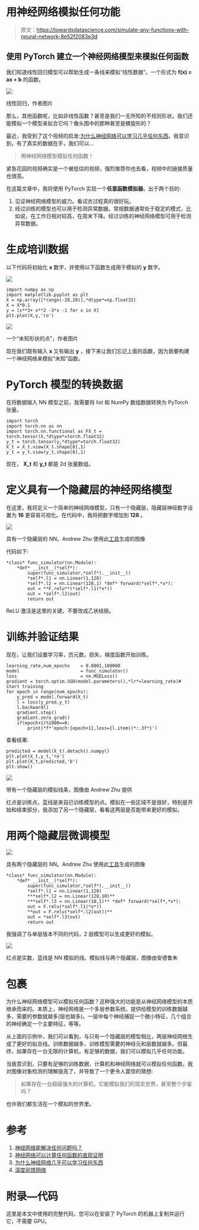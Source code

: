 # 用神经网络模拟任何功能

> 原文：<https://towardsdatascience.com/simulate-any-functions-with-neural-network-8e52f2083e3d>

## 使用 PyTorch 建立一个神经网络模型来模拟任何函数

我们知道线性回归模型可以帮助生成一条线来模拟“线性数据”。一个形式为 **f(x) = ax + b** 的函数。

![](img/725e319f2746749ff51cc5f55eb4af01.png)

线性回归，作者图片

那么，其他函数呢，比如非线性函数？甚至是我们一无所知的不规则形状。我们还能模拟一个模型来拟合它吗？像头图中的那种甚至是螺旋形的？

最近，我受到了这个视频的启发:[为什么神经网络可以学习几乎任何东西](https://www.youtube.com/watch?v=0QczhVg5HaI&ab_channel=EmergentGarden)。我意识到，有了真实的数据在手，我们可以…

> 用神经网络模型模拟任何函数！

紧急花园的视频确实是一个被低估的视频，强烈推荐你也去看，视频中的链接质量也很高。

在这篇文章中，我将使用 PyTorch 实现一个**任意函数模拟器**。出于两个目的:

1.  见证神经网络模型的威力。看试衣过程真的很好玩。
2.  经过训练的模型也可以用于检测异常数据。常规数据通常处于稳定的模式，比如说，在工作日相对较高，在周末下降。经过训练的神经网络模型可用于检测异常数据。

# 生成培训数据

以下代码将初始化 **x** 数字，并使用以下函数生成用于模拟的 **y** 数字。

![](img/5c899e777aa0c9bca07768385572b677.png)

```
import numpy as np
import matplotlib.pyplot as plt
X = np.array([*range(-20,20)],*dtype*=np.float32)
X = X*0.1
y = [x**3+ x**2 -3*x -1 for x in X]
plt.plot(X,y,'ro')
```

![](img/461f8142d233d3b0a689566015eb9c87.png)

一个“未知形状的点”，作者图片

现在我们既有输入 **x** 又有输出 **y** ，接下来让我们忘记上面的函数，因为我要构建一个神经网络来模拟“未知”函数。

# PyTorch 模型的转换数据

在将数据输入 NN 模型之前，我需要将 list 和 NumPy 数组数据转换为 PyTorch 张量。

```
import torch
import torch.nn as nn
import torch.nn.functional as FX_t = torch.tensor(X,*dtype*=torch.float32)
y_t = torch.tensor(y,*dtype*=torch.float32)
X_t = X_t.view(X_t.shape[0],1)
y_t = y_t.view(y_t.shape[0],1)
```

现在， **X_t** 和 **y_t** 都是 2d 张量数组。

# 定义具有一个隐藏层的神经网络模型

在这里，我将定义一个简单的神经网络模型，只有一个隐藏层，隐藏层神经数字设置为 **16** 更容易可视化。在代码中，我将把数字增加到 **128** 。

![](img/1eeccac7a1d76142e503b6e7dbe945b5.png)

具有一个隐藏层的 NN。Andrew Zhu 使用此[工具](http://alexlenail.me/NN-SVG/LeNet.html)生成的图像

代码如下:

```
*class* func_simulator(nn.Module):
    *def* __init__(*self*):
        super(func_simulator,*self*).__init__()
        *self*.l1 = nn.Linear(1,128)
        *self*.l2 = nn.Linear(128,1) *def* forward(*self*,*x*):
        out = **F.relu**(*self*.l1(*x*))
        out = *self*.l2(out)
        return out
```

ReLU 激活是这里的关键，不要改成乙状结肠。

# 训练并验证结果

现在，让我们设置学习率，历元数，损失，梯度函数开始训练。

```
learning_rate,num_epochs    = 0.0001,100000
model                       = func_simulator()
loss                        = nn.MSELoss()
gradient = torch.optim.SGD(model.parameters(),*lr*=learning_rate)# start training
for epoch in range(num_epochs):
    y_pred = model.forward(X_t)
    l = loss(y_pred,y_t)
    l.backward()
    gradient.step()
    gradient.zero_grad()
    if(epoch+1)%1000==0:
        print(*f*'epoch:{epoch+1},loss={l.item()*:.3f*}')
```

查看结果:

```
predicted = model(X_t).detach().numpy()
plt.plot(X_t,y_t,'ro')
plt.plot(X_t,predicted,'b')
plt.show()
```

![](img/ff6d49bf718bdce7d7db6acc3b5bea9a.png)

带有一个隐藏层的模拟线条，图像由 Andrew Zhu 提供

红点是训练点，蓝线是来自已训练模型的点。模拟在一些区域不是很好，特别是开始和结束部分，我添加了另一个隐藏层，看看这两层是否能带来更好的模拟。

# 用两个隐藏层微调模型

![](img/d54fa3851ab75a304f97b657e194374f.png)

具有两个隐藏层的 NN。Andrew Zhu 使用此[工具](http://alexlenail.me/NN-SVG/LeNet.html)生成的图像

```
*class* func_simulator(nn.Module):
    *def* __init__(*self*):
        super(func_simulator,*self*).__init__()
        *self*.l1 = nn.Linear(1,128)
        ***self*.l2 = nn.Linear(128,10)**
        ***self*.l3 = nn.Linear(10,1)** *def* forward(*self*,*x*):
        out = F.relu(*self*.l1(*x*))
        **out = F.relu(*self*.l2(out))**
        out = *self*.l3(out)
        return out
```

我强调了与单层版本不同的代码，2 层模型可以生成更好的模拟。

![](img/7cfe87528e80c232099add66e25b46ee.png)

红点是实数，蓝线是 NN 模拟的线。模拟线与两个隐藏层，图像由安德鲁朱

# 包裹

为什么神经网络模型可以模拟任何函数？这种强大的功能是从神经网络模型的本质继承而来的。本质上，神经网络是一个多层参数系统。提供给模型的训练数据越多，需要的参数就越多(层也越多)。一层中每个神经捕捉一个微小特征，几个组合的神经确定一个主要特征，等等。

从上面的示例中，我们可以看到，与只有一个隐藏层的模型相比，两层神经网络生成了更好的拟合线。训练数据越多，训练模型需要的神经元和层数就越多。但最终，如果存在一台无限的计算机，有足够的数据，我们可以模拟几乎任何功能。

当我意识到，只要有足够的训练数据，计算机和神经网络就可以模拟任何函数。我对图像对象检测的理解提高了，并导致了一个更令人震惊的猜想:

> 如果存在一台超级强大的计算机，它能模拟我们的现实世界，甚至整个宇宙吗？

也许我们都生活在一个模拟的世界里。

# 参考

1.  [神经网络能解决任何问题吗？](/can-neural-networks-really-learn-any-function-65e106617fc6)
2.  [神经网络可以计算任何函数的直观证明](http://neuralnetworksanddeeplearning.com/chap4.html)
3.  [为什么神经网络几乎可以学习任何东西](https://www.youtube.com/watch?v=0QczhVg5HaI&ab_channel=EmergentGarden)
4.  [深度前馈网络](https://www.deeplearningbook.org/contents/mlp.html)

# 附录—代码

这里是本文中使用的完整代码，您可以在安装了 PyTorch 的机器上复制并运行它，不需要 GPU。